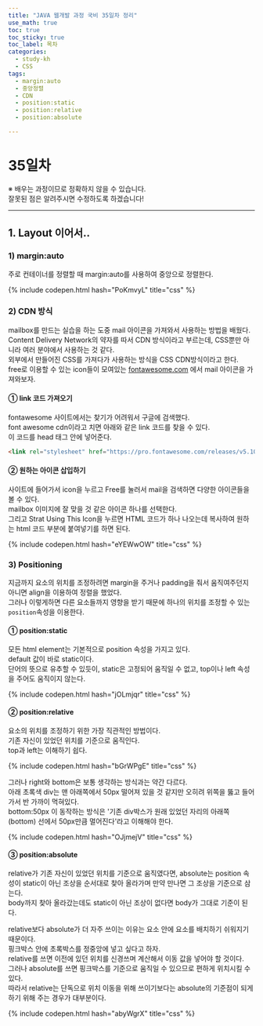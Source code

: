 ```yaml
---
title: "JAVA 웹개발 과정 국비 35일차 정리"
use_math: true
toc: true
toc_sticky: true
toc_label: 목차
categories:
  - study-kh
  - CSS
tags:
  - margin:auto
  - 중앙정렬
  - CDN
  - position:static
  - position:relative
  - position:absolute

---
```



# 35일차  
※ 배우는 과정이므로 정확하지 않을 수 있습니다.   
잘못된 점은 알려주시면 수정하도록 하겠습니다!  

- - -


## 1. Layout 이어서..  



### 1) margin:auto  

주로 컨테이너를 정렬할 때 margin:auto를 사용하여 중앙으로 정렬한다.  

{% include codepen.html hash="PoKmvyL" title="css" %}

### 2) CDN 방식  

mailbox를 만드는 실습을 하는 도중 mail 아이콘을 가져와서 사용하는 방법을 배웠다.  
Content Delivery Network의 약자를 따서 CDN 방식이라고 부르는데, CSS뿐만 아니라 여러 분야에서 사용하는 것 같다.  
외부에서 만들어진 CSS를 가져다가 사용하는 방식을 CSS CDN방식이라고 한다.  
free로 이용할 수 있는 icon들이 모여있는 [fontawesome.com](https://fontawesome.com/) 에서 mail 아이콘을 가져와보자.  

#### ① link 코드 가져오기  

fontawesome 사이트에서는 찾기가 어려워서 구글에 검색했다.   
font awesome cdn이라고 치면 아래와 같은 link 코드를 찾을 수 있다.  
이 코드를 head 태그 안에 넣어준다.  

```html
<link rel="stylesheet" href="https://pro.fontawesome.com/releases/v5.10.0/css/all.css" integrity="sha384-AYmEC3Yw5cVb3ZcuHtOA93w35dYTsvhLPVnYs9eStHfGJvOvKxVfELGroGkvsg+p" crossorigin="anonymous"/>
```

#### ② 원하는 아이콘 삽입하기  

사이트에 들어가서 icon을 누르고 Free를 눌러서 mail을 검색하면 다양한 아이콘들을 볼 수 있다.  
mailbox 이미지에 잘 맞을 것 같은 아이콘 하나를 선택한다.  
그리고 Strat Using This Icon을 누르면 HTML 코드가 하나 나오는데 복사하여 원하는 html 코드 부분에 붙여넣기를 하면 된다.  

{% include codepen.html hash="eYEWwOW" title="css" %}


### 3) Positioning   

지금까지 요소의 위치를 조정하려면 margin을 주거나 padding을 줘서 움직여주던지 아니면 align을 이용하여 정렬을 했었다.  
그러나 이렇게하면 다른 요소들까지 영향을 받기 때문에 하나의 위치를 조정할 수 있는 `position`속성을 이용한다.  

#### ① position:static  

모든 html element는 기본적으로 position 속성을 가지고 있다.  
default 값이 바로 static이다.  
단어의 뜻으로 유추할 수 있듯이, static은 고정되어 움직일 수 없고, top이나 left 속성을 주어도 움직이지 않는다.  

{% include codepen.html hash="jOLmjqr" title="css" %}

#### ② position:relative  

요소의 위치를 조정하기 위한 가장 직관적인 방법이다.  
기존 자신이 있었던 위치를 기준으로 움직인다.  
top과 left는 이해하기 쉽다.  

{% include codepen.html hash="bGrWPgE" title="css" %}

그러나 right와 bottom은 보통 생각하는 방식과는 약간 다르다.  
아래 초록색 div는 맨 아래쪽에서 50px 떨어져 있을 것 같지만 오히려 위쪽을 뚫고 들어가서 반 가까이 먹혀있다.  
bottom:50px 이 동작하는 방식은 '기존 div박스가 원래 있었던 자리의 아래쪽(bottom) 선에서 50px만큼 멀어진다'라고 이해해야 한다.  

{% include codepen.html hash="OJjmejV" title="css" %}

#### ③ position:absolute   

relative가 기존 자신이 있었던 위치를 기준으로 움직였다면, absolute는 position 속성이 static이 아닌 조상을 순서대로 찾아 올라가며 만약 만나면 그 조상을 기준으로 삼는다.  
body까지 찾아 올라갔는데도 static이 아닌 조상이 없다면 body가 그대로 기준이 된다.  


relative보다 absolute가 더 자주 쓰이는 이유는 요소 안에 요소를 배치하기 쉬워지기 때문이다.  
핑크박스 안에 초록박스를 정중앙에 넣고 싶다고 하자.  
relative를 쓰면 이전에 있던 위치를 신경쓰며 계산해서 이동 값을 넣어야 할 것이다.  
그러나 absolute를 쓰면 핑크박스를 기준으로 움직일 수 있으므로 편하게 위치시킬 수 있다.  
따라서 relative는 단독으로 위치 이동을 위해 쓰이기보다는 absolute의 기준점이 되게 하기 위해 주는 경우가 대부분이다.  

{% include codepen.html hash="abyWgrX" title="css" %}

